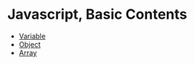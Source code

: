 # Javascript, Basic Contents

- [Variable](js/basic/Variable.md)
- [Object](js/basic/Object.md)
- [Array](js/basic/Array.md)